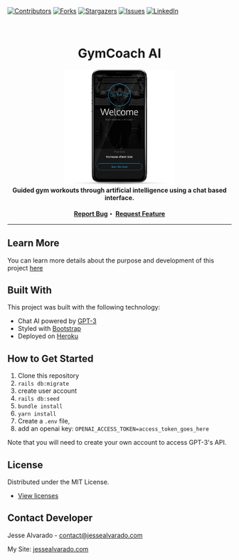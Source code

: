 <div id="top"></div>
<!--
*** Thanks for checking out the Best-README-Template. If you have a suggestion
*** that would make this better, please fork the repo and create a pull request
*** or simply open an issue with the tag "enhancement".
*** Don't forget to give the project a star!
*** Thanks again! Now go create something AMAZING! :D
-->

<!-- PROJECT SHIELDS -->
<!--
*** I'm using markdown "reference style" links for readability.
*** Reference links are enclosed in brackets [ ] instead of parentheses ( ).
*** See the bottom of this document for the declaration of the reference variables
*** for contributors-url, forks-url, etc. This is an optional, concise syntax you may use.
*** https://www.markdownguide.org/basic-syntax/#reference-style-links
-->

[![Contributors][contributors-shield]][contributors-url]
[![Forks][forks-shield]][forks-url]
[![Stargazers][stars-shield]][stars-url]
[![Issues][issues-shield]][issues-url]
[![LinkedIn][linkedin-shield]][linkedin-url]

<!-- PROJECT LOGO -->
<br />
<div align="center">
  <h1 align="center">GymCoach AI</h1>
  
  <img src="preview.png" width="250">
  <br />

  <strong align="center">
    Guided gym workouts through artificial intelligence using a chat based interface.
<br/><br/>
   <a href="https://github.com/alvara/gymcoach-ai/issues">Report Bug</a>・
   <a href="https://github.com/alvara/gymcoach-ai/issues">Request Feature</a>
  </strong>
</div>
<hr>

<!-- ABOUT THE PROJECT -->
## Learn More
You can learn more details about the purpose and development of this project [here](https://jessealvarado.com/portfolio/gym-ai)

## Built With

This project was built with the following technology:

* Chat AI powered by [GPT-3](https://openai.com/)
* Styled with [Bootstrap](https://getbootstrap.com)
* Deployed on [Heroku](https://heroku.com/)

## How to Get Started
1. Clone this repository
2. `rails db:migrate`
3. create user account 
4. `rails db:seed`
5. `bundle install`
6. `yarn install`
7. Create a `.env` file, 
8. add an openai key: `OPENAI_ACCESS_TOKEN=access_token_goes_here`

Note that you will need to create your own account to access GPT-3's API. 

<!-- LICENSE -->
## License

Distributed under the MIT License.
* [View licenses](https://choosealicense.com)

<!-- CONTACT -->
## Contact Developer

Jesse Alvarado - contact@jessealvarado.com

My Site: [jessealvarado.com](https://jessealvarado.com)

<!-- MARKDOWN LINKS & IMAGES -->
<!-- https://www.markdownguide.org/basic-syntax/#reference-style-links -->
[contributors-shield]: https://img.shields.io/github/contributors/alvara/gymcoach-ai.svg?style=for-the-badge
[contributors-url]: https://github.com/alvara/gymcoach-ai/graphs/contributors
[forks-shield]: https://img.shields.io/github/forks/alvara/gymcoach-ai.svg?style=for-the-badge
[forks-url]: https://github.com/alvara/gymcoach-ai/network/members
[stars-shield]: https://img.shields.io/github/stars/alvara/gymcoach-ai.svg?style=for-the-badge
[stars-url]: https://github.com/alvara/gymcoach-ai/stargazers
[issues-shield]: https://img.shields.io/github/issues/alvara/gymcoach-ai.svg?style=for-the-badge
[issues-url]: https://github.com/alvara/gymcoach-ai/issues
[license-shield]: https://img.shields.io/github/license/alvara/gymcoach-ai.svg?style=for-the-badge
[license-url]: https://github.com/alvara/alvara/gymcoach-ai/blob/master/LICENSE.txt
[linkedin-shield]: https://img.shields.io/badge/-LinkedIn-black.svg?style=for-the-badge&logo=linkedin&colorB=555
[linkedin-url]: https://linkedin.com/in/jesse-alvarado
[product-screenshot]: images/screenshot.png


